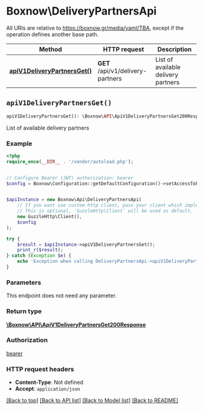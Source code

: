 # Boxnow\DeliveryPartnersApi

All URIs are relative to https://boxnow.gr/media/yaml/TBA, except if the operation defines another base path.

| Method | HTTP request | Description |
| ------------- | ------------- | ------------- |
| [**apiV1DeliveryPartnersGet()**](DeliveryPartnersApi.md#apiV1DeliveryPartnersGet) | **GET** /api/v1/delivery-partners | List of available delivery partners |


## `apiV1DeliveryPartnersGet()`

```php
apiV1DeliveryPartnersGet(): \Boxnow\API\ApiV1DeliveryPartnersGet200Response
```

List of available delivery partners

### Example

```php
<?php
require_once(__DIR__ . '/vendor/autoload.php');


// Configure Bearer (JWT) authorization: bearer
$config = Boxnow\Configuration::getDefaultConfiguration()->setAccessToken('YOUR_ACCESS_TOKEN');


$apiInstance = new Boxnow\Api\DeliveryPartnersApi(
    // If you want use custom http client, pass your client which implements `GuzzleHttp\ClientInterface`.
    // This is optional, `GuzzleHttp\Client` will be used as default.
    new GuzzleHttp\Client(),
    $config
);

try {
    $result = $apiInstance->apiV1DeliveryPartnersGet();
    print_r($result);
} catch (Exception $e) {
    echo 'Exception when calling DeliveryPartnersApi->apiV1DeliveryPartnersGet: ', $e->getMessage(), PHP_EOL;
}
```

### Parameters

This endpoint does not need any parameter.

### Return type

[**\Boxnow\API\ApiV1DeliveryPartnersGet200Response**](../Model/ApiV1DeliveryPartnersGet200Response.md)

### Authorization

[bearer](../../README.md#bearer)

### HTTP request headers

- **Content-Type**: Not defined
- **Accept**: `application/json`

[[Back to top]](#) [[Back to API list]](../../README.md#endpoints)
[[Back to Model list]](../../README.md#models)
[[Back to README]](../../README.md)
